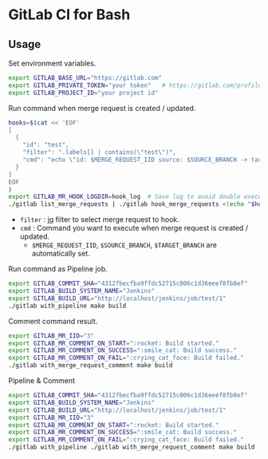 # GitLab CI for Bash

## Usage

Set environment variables.
```sh
export GITLAB_BASE_URL="https://gitlab.com"
export GITLAB_PRIVATE_TOKEN="your token"   # https://gitlab.com/profile/personal_access_tokens
export GITLAB_PROJECT_ID="your project id"
```

Run command when merge request is created / updated.
```sh
hooks=$(cat << 'EOF'
[
  {
    "id": "test",
    "filter": ".labels[] | contains(\"test\")",
    "cmd": "echo \"id: $MERGE_REQUEST_IID source: $SOURCE_BRANCH -> target: $TARGET_BRANCH\""
  }
]
EOF
)
export GITLAB_MR_HOOK_LOGDIR=hook_log  # Save log to avoid double execution.
./gitlab list_merge_requests | ./gitlab hook_merge_requests <(echo "$hooks")
```

- `filter` : [jq](https://stedolan.github.io/jq/manual/) filter to select merge request to hook.
- `cmd` : Command you want to execute when merge request is created / updated.
  - `$MERGE_REQUEST_IID`, `$SOURCE_BRANCH`, `$TARGET_BRANCH` are automatically set.


Run command as Pipeline job.
```sh
export GITLAB_COMMIT_SHA="43127becfba9ffdc52715c006c1d36eeef8fb8ef"
export GITLAB_BUILD_SYSTEM_NAME="Jenkins"
export GITLAB_BUILD_URL="http://localhost/jenkins/job/test/1"
./gitlab with_pipeline make build
```

Comment command result.
```sh
export GITLAB_MR_IID="3"
export GITLAB_MR_COMMENT_ON_START=":rocket: Build started."
export GITLAB_MR_COMMENT_ON_SUCCESS=":smile_cat: Build success."
export GITLAB_MR_COMMENT_ON_FAIL=":crying_cat_face: Build failed."
./gitlab with_merge_request_comment make build
```

Pipeline & Comment
```sh
export GITLAB_COMMIT_SHA="43127becfba9ffdc52715c006c1d36eeef8fb8ef"
export GITLAB_BUILD_SYSTEM_NAME="Jenkins"
export GITLAB_BUILD_URL="http://localhost/jenkins/job/test/1"
export GITLAB_MR_IID="3"
export GITLAB_MR_COMMENT_ON_START=":rocket: Build started."
export GITLAB_MR_COMMENT_ON_SUCCESS=":smile_cat: Build success."
export GITLAB_MR_COMMENT_ON_FAIL=":crying_cat_face: Build failed."
./gitlab with_pipeline ./gitlab with_merge_request_comment make build
```
